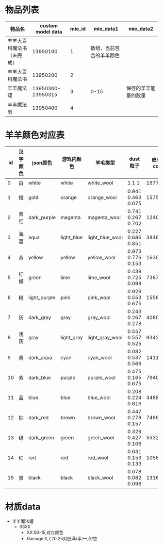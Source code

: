 # 物品列表

| 物品名                     | custom model data | mie_id | mie_data1                | mie_data2            |
| -------------------------- | ----------------- | ------ | ------------------------ | -------------------- |
| 羊羊大百科魔法书（未完成） | 13950100          | 1      | 数组，当前包含的羊羊颜色 |                      |
| 羊羊大百科魔法书           | 13950200          | 2      |                          |                      |
| 羊羊魔法罐                 | 13950300-13950315 | 3      | 0-15                     | 保存的羊羊能量的数量 |
| 羊羊魔法剪                 | 13950400          | 4      |                          |                      |

# 羊羊颜色对应表

| id  | 汉字颜色 | json颜色     | 游戏内颜色 | 羊毛类型        | dust粒子          | 皮革甲color | 颜色代码 |
| --- | -------- | ------------ | ---------- | --------------- | ----------------- | ----------- | -------- |
| 0   | 白       | white        | white      | white_wool      | 1 1 1             | 16777215    | §f       |
| 1   | 橙       | gold         | orange     | orange_wool     | 0.941 0.463 0.075 | 15758867    | §6       |
| 2   | 紫红     | dark_purple  | magenta    | magenta_wool    | 0.741 0.267 0.702 | 12403891    | §5       |
| 3   | 海蓝     | aqua         | light_blue | light_blue_wool | 0.227 0.686 0.851 | 3846105     | §b       |
| 4   | 黄       | yellow       | yellow     | yellow_wool     | 0.973 0.776 0.153 | 16303655    | §e       |
| 5   | 柠檬     | green        | lime       | lime_wool       | 0.439 0.725 0.098 | 7387417     | §a       |
| 6   | 粉       | light_purple | pink       | pink_wool       | 0.929 0.553 0.675 | 15568300    | §d       |
| 7   | 灰       | dark_gray    | gray       | gray_wool       | 0.243 0.267 0.278 | 4080711     | §8       |
| 8   | 浅灰     | gray         | light_gray | light_gray_wool | 0.557 0.557 0.525 | 9342598     | §7       |
| 9   | 青       | dark_aqua    | cyan       | cyan_wool       | 0.082 0.537 0.569 | 1411473     | §3       |
| 10  | 紫       | dark_blue    | purple     | purple_wool     | 0.475 0.165 0.675 | 7940780     | §1       |
| 11  | 蓝       | blue         | blue       | blue_wool       | 0.208 0.224 0.616 | 3488157     | §9       |
| 12  | 棕       | dark_red     | brown      | brown_wool      | 0.447 0.278 0.157 | 7489320     | §4       |
| 13  | 绿       | dark_green   | green      | green_wool      | 0.329 0.427 0.106 | 5532955     | §2       |
| 14  | 红       | red          | red        | red_wool        | 0.631 0.153 0.133 | 10561314    | §c       |
| 15  | 黑       | black        | black      | black_wool      | 0.078 0.082 0.098 | 1316121     | §0       |

# 材质data

* 羊羊魔法罐
    * 03XX
        * XX:00-15,对应颜色
        * Damage:0,7,20,25对应满/半/一点/空















